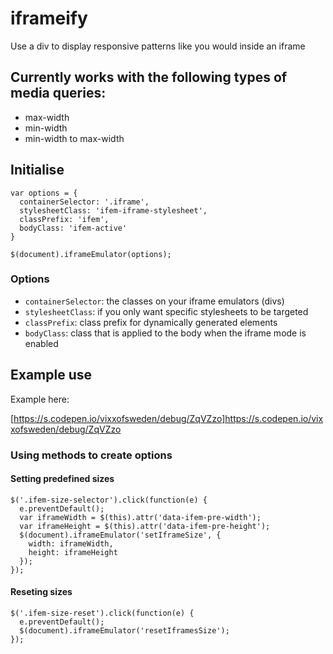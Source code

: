 # iframeify
Use a div to display responsive patterns like you would inside an iframe

## Currently works with the following types of media queries:

- max-width
- min-width
- min-width to max-width

## Initialise

```
var options = {
  containerSelector: '.iframe',
  stylesheetClass: 'ifem-iframe-stylesheet',
  classPrefix: 'ifem',
  bodyClass: 'ifem-active'
}

$(document).iframeEmulator(options);
```

### Options

- `containerSelector`: the classes on your iframe emulators (divs)
- `stylesheetClass`: if you only want specific stylesheets to be targeted
- `classPrefix`: class prefix for dynamically generated elements
- `bodyClass`: class that is applied to the body when the iframe mode is enabled

## Example use

Example here:

[https://s.codepen.io/vixxofsweden/debug/ZqVZzo]https://s.codepen.io/vixxofsweden/debug/ZqVZzo


### Using methods to create options

#### Setting predefined sizes

```
$('.ifem-size-selector').click(function(e) {
  e.preventDefault();
  var iframeWidth = $(this).attr('data-ifem-pre-width');
  var iframeHeight = $(this).attr('data-ifem-pre-height');
  $(document).iframeEmulator('setIframeSize', {
    width: iframeWidth,
    height: iframeHeight
  });
});
```

#### Reseting sizes
```
$('.ifem-size-reset').click(function(e) {
  e.preventDefault();
  $(document).iframeEmulator('resetIframesSize');
});
```
